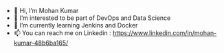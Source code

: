 - 👋 Hi, I’m Mohan Kumar
- 👀 I’m interested to be part of DevOps and Data Science
- 🌱 I’m currently learning Jenkins and Docker
- 📫 You can reach me on Linkedin : https://www.linkedin.com/in/mohan-kumar-48b6ba165/

<!---
mohankumar17/mohankumar17 is a ✨ special ✨ repository because its `README.md` (this file) appears on your GitHub profile.
You can click the Preview link to take a look at your changes.
--->
